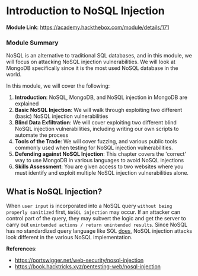 # Introduction to NoSQL Injection

**Module Link**: https://academy.hackthebox.com/module/details/171

### Module Summary

NoSQL is an alternative to traditional SQL databases, and in  this module, we will focus on attacking NoSQL injection vulnerabilities. We will look at MongoDB specifically since it is the most used NoSQL  database in the world.

In this module, we will cover the following:

1. **Introduction**: NoSQL, MongoDB, and NoSQL injection in MongoDB are explained
2. **Basic NoSQL Injection**: We will walk through exploiting two different (basic) NoSQL injection vulnerabilities
3. **Blind Data Exfiltration**: We will cover exploiting two  different blind NoSQL injection vulnerabilities, including writing our  own scripts to automate the process
4. **Tools of the Trade**: We will cover fuzzing, and various public tools commonly used when testing for NoSQL injection vulnerabilities.
5. **Defending against NoSQL Injection**: This chapter covers the 'correct' way to use MongoDB in various languages to avoid NoSQL injections
6. **Skills Assessment**: You are given access to two websites where you must identify and exploit multiple NoSQL injection vulnerabilities alone.

## What is NoSQL Injection?

When `user input` is incorporated into a NoSQL query `without being properly sanitized` first, `NoSQL injection` may occur. If an attacker can control part of the query, they may subvert the logic and get the server to carry out `unintended actions / return unintended results`. Since NoSQL has no standardized query language like SQL [does](https://www.iso.org/obp/ui/#iso:std:iso-iec:9075:-1:ed-5:v1:en), NoSQL injection attacks look different in the various NoSQL implementation.

**References**:

- https://portswigger.net/web-security/nosql-injection
- https://book.hacktricks.xyz/pentesting-web/nosql-injection